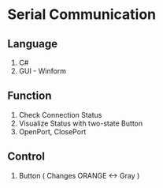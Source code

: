 # Serial Communication 

## Language
1. C#
2. GUI - Winform

## Function
1. Check Connection Status
2. Visualize Status with two-state Button
3. OpenPort, ClosePort

## Control
1. Button ( Changes ORANGE <-> Gray )
